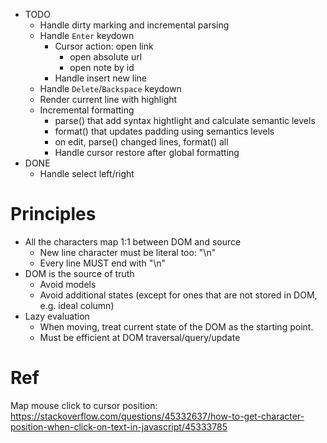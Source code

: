 - TODO
  - Handle dirty marking and incremental parsing
  - Handle `Enter` keydown
    - Cursor action: open link
      - open absolute url
      - open note by id
    - Handle insert new line
  - Handle `Delete`/`Backspace` keydown
  - Render current line with highlight
  - Incremental formatting
    - parse() that add syntax hightlight and calculate semantic levels
    - format() that updates padding using semantics levels
    - on edit, parse() changed lines, format() all
    - Handle cursor restore after global formatting
- DONE
  - Handle select left/right

# Principles

- All the characters map 1:1 between DOM and source
  - New line character must be literal too: "\n"
  - Every line MUST end with "\n"
- DOM is the source of truth
  - Avoid models
  - Avoid additional states (except for ones that are not stored in DOM, e.g. ideal column)
- Lazy evaluation
  - When moving, treat current state of the DOM as the starting point.
  - Must be efficient at DOM traversal/query/update

# Ref

Map mouse click to cursor position: https://stackoverflow.com/questions/45332637/how-to-get-character-position-when-click-on-text-in-javascript/45333785
